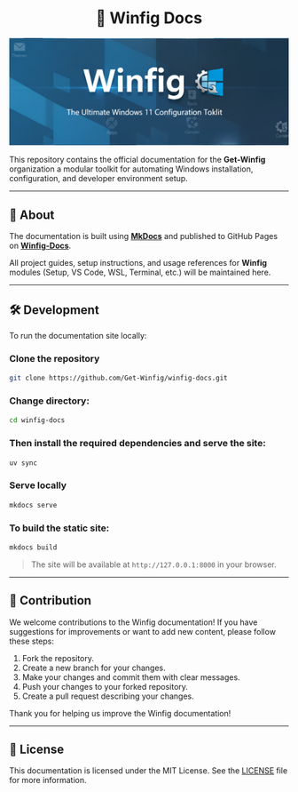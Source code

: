 <h1 align="center"> 📘 Winfig Docs </h1>

![Winfig Banner](docs/images/Banner.png)

This repository contains the official documentation for the **Get-Winfig** organization a modular toolkit for automating Windows installation, configuration, and developer environment setup.

---

## 🧩 About

The documentation is built using [**MkDocs**](https://www.mkdocs.org/) and published to GitHub Pages on [**Winfig-Docs**](https://Get-Winfig.github.io/Winfig/).

All project guides, setup instructions, and usage references for **Winfig** modules (Setup, VS Code, WSL, Terminal, etc.) will be maintained here.

---

## 🛠️ Development

To run the documentation site locally:

### Clone the repository
```bash
git clone https://github.com/Get-Winfig/winfig-docs.git
```

### Change directory:

```bash
cd winfig-docs
```

### Then install the required dependencies and serve the site:
```bash
uv sync
```

### Serve locally
```bash
mkdocs serve
```
### To build the static site:

```bash
mkdocs build
```

> The site will be available at `http://127.0.0.1:8000` in your browser.

---
## 🤝 Contribution

We welcome contributions to the Winfig documentation! If you have suggestions for improvements or want to add new content, please follow these steps:

1. Fork the repository.
2. Create a new branch for your changes.
3. Make your changes and commit them with clear messages.
4. Push your changes to your forked repository.
5. Create a pull request describing your changes.

Thank you for helping us improve the Winfig documentation!

---
## 📄 License

This documentation is licensed under the MIT License. See the [LICENSE](LICENSE) file for more information.
